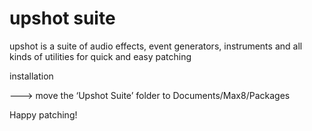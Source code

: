 # upshot suite

upshot is a suite of audio effects, event generators, instruments and all kinds of utilities for quick and easy patching

installation

---> move the ‘Upshot Suite’ folder to Documents/Max8/Packages

Happy patching!


